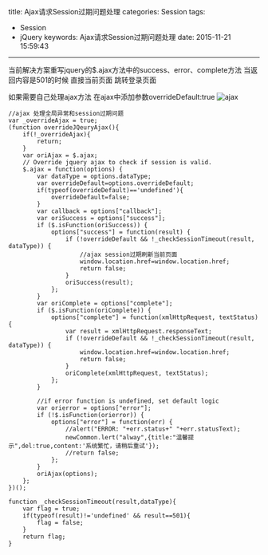 title: Ajax请求Session过期问题处理
categories: Session
tags:
  - Session
  - jQuery
keywords: Ajax请求Session过期问题处理
date: 2015-11-21 15:59:43
---

当前解决方案重写jquery的$.ajax方法中的success、error、complete方法
当返回内容是501的时候 直接当前页面 跳转登录页面

如果需要自己处理ajax方法
在ajax中添加参数overrideDefault:true
![ajax](http://7xjq6x.com1.z0.glb.clouddn.com/20150924/ajax.png)

<!--more-->

```
//ajax 处理全局异常和session过期问题
var _overrideAjax = true;
(function overrideJQeuryAjax(){
	if(!_overrideAjax){
		return;
	}
	var oriAjax = $.ajax;
	// Override jquery ajax to check if session is valid.
	$.ajax = function(options) {
		var dataType = options.dataType;
		var overrideDefault=options.overrideDefault;
		if(typeof(overrideDefault)=='undefined'){
			overrideDefault=false;
		}
		var callback = options["callback"];
		var oriSuccess = options["success"];
		if ($.isFunction(oriSuccess)) {
			options["success"] = function(result) {
				if (!overrideDefault && !_checkSessionTimeout(result, dataType)) {
					//ajax session过期刷新当前页面
					window.location.href=window.location.href;
					return false;
				}
				oriSuccess(result);
			};
		}
		var oriComplete = options["complete"];
		if ($.isFunction(oriComplete)) {
			options["complete"] = function(xmlHttpRequest, textStatus) {
				var result = xmlHttpRequest.responseText;
				if (!overrideDefault && !_checkSessionTimeout(result, dataType)) {
					window.location.href=window.location.href;
					return false;
				}
				oriComplete(xmlHttpRequest, textStatus);
			};
		}
		
		//if error function is undefined, set default logic
		var orierror = options["error"];		
		if (!$.isFunction(orierror)) {
			options["error"] = function(err) {
				//alert("ERROR: "+err.status+" "+err.statusText);
				newCommon.lert("alway",{title:"温馨提示",del:true,content:'系统繁忙，请稍后重试'});
				//return false;
			};
		}		
		oriAjax(options);
	};
})();

function _checkSessionTimeout(result,dataType){
	var flag = true;	
	if(typeof(result)!='undefined' && result==501){
		flag = false;
	}
	return flag;
}
```


